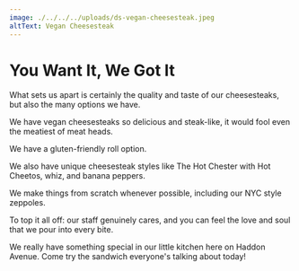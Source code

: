 ```yaml
---
image: ./../../../uploads/ds-vegan-cheesesteak.jpeg
altText: Vegan Cheesesteak
---
```

# You Want It, We Got It

What sets us apart is certainly the quality and taste of our cheesesteaks, but also the many options we have.  
  
We have vegan cheesesteaks so delicious and steak-like, it would fool even the meatiest of meat heads.  
  
We have a gluten-friendly roll option.
  
We also have unique cheesesteak styles like The Hot Chester with Hot Cheetos, whiz, and banana peppers.  
  
We make things from scratch whenever possible, including our NYC style zeppoles.  
  
To top it all off: our staff genuinely cares, and you can feel the love and soul that we pour into every bite.  

We really have something special in our little kitchen here on Haddon Avenue.  Come try the sandwich everyone's talking about today!